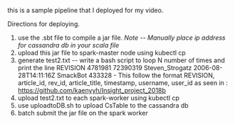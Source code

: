 this is a sample pipeline that I deployed for my video.

Directions for deploying.
1) use the .sbt file to compile a jar file.  *Note -- Manually place ip address for cassandra db in your scala file*
2) upload this jar file to spark-master node using kubectl cp
3) generate test2.txt -- write a bash script to loop N number of times and print the line REVISION 4781981 72390319 Steven_Strogatz 2006-08-28T14:11:16Z SmackBot 433328 - This follow the format REVISION, article_id, rev_id, article_title, timestamp, username, user_id as seen in : https://github.com/kaenyyh/Insight_project_2018b
4) upload test2.txt to each spark-worker using kubectl cp
5) use uploadtoDB.sh to upload CsTable to the cassandra db
6) batch submit the jar file on the spark worker
